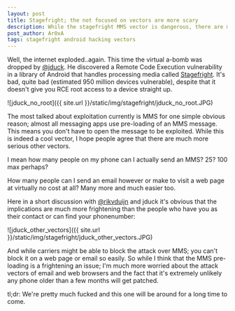 ```yaml
---
layout: post
title: Stagefright; the not focused on vectors are more scary
description: While the stagefright MMS vector is dangerous, there are more worrying ones.
post_author: Ar0xA
tags: stagefright android hacking vectors
---
```


Well, the internet exploded..again. This time the virtual a-bomb was dropped by <a href="https://twitter.com/jduck" target="_blank">@jduck</a>. He discovered a Remote Code Execution vulnerability in a library of Android that handles processing media called <a href="http://blog.zimperium.com/experts-found-a-unicorn-in-the-heart-of-android/" target="_blank">Stagefright</a>. It's bad, quite bad (estimated 950 million devices vulnerable), despite that it doesn't give you RCE root access to a device straight up.

![jduck_no_root]({{ site.url }}/static/img/stagefright/jduck_no_root.JPG)

The most talked about exploitation currently is MMS for one simple obvious reason; almost all messaging apps use pre-loading of an MMS message. This means you don't have to open the message to be exploited. While this is indeed a cool vector, I hope people agree that there are much more serious other vectors. 

I mean how many people on my phone can I actually send an MMS? 25? 100 max perhaps?

How many people can I send an email however or make to visit a web page at virtually no cost at all? Many more and much easier too.

Here in a short discussion with <a href="https://twitter.com/rikvduijn" target="_blank">@rikvduijn</a> and jduck it's obvious that the implications are much more frightening than the people who have you as their contact or can find your phonenumber:

![jduck_other_vectors]({{ site.url }}/static/img/stagefright/jduck_other_vectors.JPG)

And while carriers might be able to block the attack over MMS; you can't block it on a web page or email so easily. So while I think that the MMS pre-loading is a frightening an issue; I'm much more worried about the attack vectors of email and web browsers and the fact that it's extremely unlikely any phone older than a few months will get patched. 

tl;dr: We're pretty much fucked and this one will be around for a long time to come.

